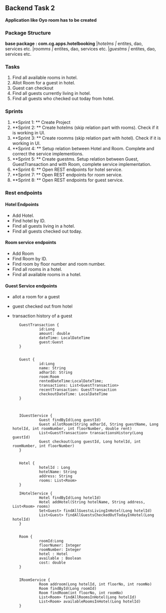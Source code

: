 ## Backend Task 2

**Application like Oyo room has to be created**

### Package Structure

**base package : com.cg.apps.hotelbooking**
                               |_hotelms
                                    |_ entites, dao, services etc.
                               |_roomms
                                    |_ entites, dao, services etc.
                               |_guestms
                                    |_ entites, dao, services etc.
  

### Tasks
1. Find all available rooms in hotel.
2. Allot Room for a guest in hotel.
3. Guest can checkout
4. Find all guests currently living in hotel.
5. Find all guests who checked out today from hotel.

### Sprints
1. **Sprint 1: ** Create Project
2. **Sprint 2: ** Create hotelms (skip relation part with rooms). Check if it is working in UI.
3. **Sprint 3: ** Create roomms (skip relation part with hotel). Check if it is working in UI.
4. **Sprint 4: ** Setup relation between Hotel and Room. Complete and correct the service implementions.
5. **Sprint 5: ** Create guestms. Setup relation between Guest, GuestTransaction and with Room, complete service implementation.
6. **Sprint 6: ** Open REST endpoints for hotel service.
7. **Sprint 7: ** Open REST endpoints for room service.
8. **Sprint 8: ** Open REST endpoints for guest service.

### Rest endpoints

#### Hotel Endpoints
- Add Hotel.
- Find hotel by ID.
- Find all guests living in a hotel.
- Find all guests checked out today.

#### Room service endpoints
- Add Room
- Find Room by ID.
- Find room by floor number and room number.
- Find all rooms in a hotel.
- Find all available rooms in a hotel.

#### Guest Service endpoints
- allot a room for a guest
- guest checked out from hotel 
- transaction history of a guest
 
 
         GuestTransaction {
                  id:Long
                  amount: double
                  dateTime: LocalDateTime
                  guest:Guest
         }


         Guest {
                  id:Long
                  name: String
                  adharId: String
                  room:Room
                  rentedDateTime:LocalDateTime;
                  transactions: List<GuestTransaction>
                  recentTransaction: GuestTransaction
                  checkoutDateTime: LocalDateTime
         }



         IGuestService {
                  Guest findById(Long guestId)
                  Guest allotRoom(String adharId, String guestName, Long hotelId, int roomNumber, int floorNumber, double rent)
                  List<GuestTransaction> transactionsHistory(Long guestId)
                  Guest checkout(Long guestId, Long hotelId, int roomNumber, int floorNumber)
         }


         Hotel {
                  hotelId : Long
                  hotelName: String
                  address: String 
                  rooms: List<Room>
         }

         IHotelService {
                  Hotel findById(Long hotelId)
                  Hotel addHotel(String hotelName, String address, List<Room> rooms)
                  Set<Guest> findAllGuestsLivingInHotel(Long hotelId)
                  List<Guest> findAllGuestsCheckedOutTodayInHotel(Long hotelId)
         }


         Room {
                  roomId:Long
                  floorNumer: Integer
                  roomNumber: Integer
                  hotel : Hotel
                  available : Boolean
                  cost: double
         }


         IRoomService {
                  Room addroom(Long hotelId, int floorNo, int roomNo) 
                  Room findById(Long roomId)
                  Room findRoom(int floorNo, int roomNo)
                  List<Room> findAllRoomsInHotel(Long hotelId)
                  List<Room> availableRoomsInHotel(Long hotelId)
         }

 
     

